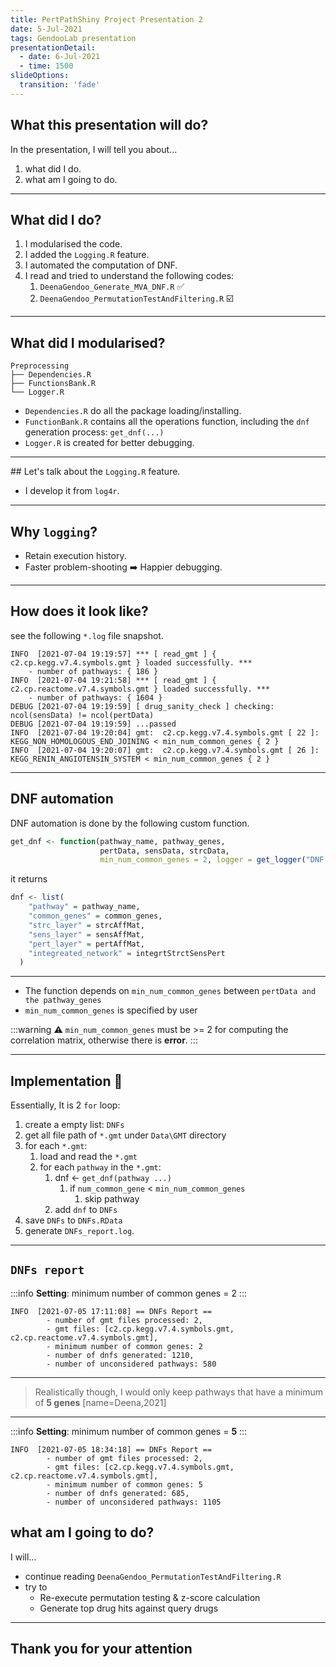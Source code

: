 ```yaml
---
title: PertPathShiny Project Presentation 2
date: 5-Jul-2021
tags: GendooLab presentation
presentationDetail:
  - date: 6-Jul-2021
  - time: 1500
slideOptions:
  transition: 'fade'
---
```


<style>
.reveal {
  font-size: 24px;
}
</style>

## What this presentation will do?

In the presentation, I will tell you about...

1. what did I do.
2. what am I going to do.

---

## What did I do?

1. I modularised the code.
2. I added the `Logging.R` feature.
3. I automated the computation of DNF.
4. I read and tried to understand the following codes:
   1. `DeenaGendoo_Generate_MVA_DNF.R` :white_check_mark:
   2. `DeenaGendoo_PermutationTestAndFiltering.R` :ballot_box_with_check: 

---

## What did I modularised?

```
Preprocessing
├── Dependencies.R
├── FunctionsBank.R
└── Logger.R
```

- `Dependencies.R` do all the package loading/installing.
- `FunctionBank.R` contains all the operations function, including the `dnf` generation process: `get_dnf(...)`
- `Logger.R` is created for better debugging.


----

## Let's talk about the `Logging.R` feature.

- I develop it from `log4r`.

----

## Why `logging`?

- Retain execution history.
- Faster problem-shooting :arrow_right: Happier debugging.

----

## How does it look like?

see the following `*.log` file snapshot.

```log
INFO  [2021-07-04 19:19:57] *** [ read_gmt ] { c2.cp.kegg.v7.4.symbols.gmt } loaded successfully. ***
 	- number of pathways: { 186 }
INFO  [2021-07-04 19:21:58] *** [ read_gmt ] { c2.cp.reactome.v7.4.symbols.gmt } loaded successfully. ***
 	- number of pathways: { 1604 }
DEBUG [2021-07-04 19:19:59] [ drug_sanity_check ] checking:  ncol(sensData) != ncol(pertData)
DEBUG [2021-07-04 19:19:59] ...passed
INFO  [2021-07-04 19:20:04] gmt:  c2.cp.kegg.v7.4.symbols.gmt [ 22 ]: 
KEGG_NON_HOMOLOGOUS_END_JOINING < min_num_common_genes { 2 }
INFO  [2021-07-04 19:20:07] gmt:  c2.cp.kegg.v7.4.symbols.gmt [ 26 ]: KEGG_RENIN_ANGIOTENSIN_SYSTEM < min_num_common_genes { 2 }
```

---

## DNF automation

DNF automation is done by the following custom function.

```r
get_dnf <- function(pathway_name, pathway_genes,
                    pertData, sensData, strcData,
                    min_num_common_genes = 2, logger = get_logger("DNF.log", log_lv = "DEBUG"))
```

it returns 

```r
dnf <- list(
    "pathway" = pathway_name,
    "common_genes" = common_genes,
    "strc_layer" = strcAffMat,
    "sens_layer" = sensAffMat,
    "pert_layer" = pertAffMat,
    "integreated_network" = integrtStrctSensPert
  )
```

----

- The function depends on `min_num_common_genes` between `pertData and the pathway_genes`
- `min_num_common_genes` is specified by user

:::warning
:warning: `min_num_common_genes` must be >= 2 for computing the correlation matrix, otherwise there is **error**.
:::

----

## Implementation :pushpin:

Essentially, It is 2 `for` loop:

1. create a empty list: `DNFs`
2. get all file path of `*.gmt` under `Data\GMT` directory
3. for each `*.gmt`:
   1. load and read the `*.gmt` 
   2. for each `pathway` in the `*.gmt`:
      1. dnf <- `get_dnf(pathway ...)`
         1. if `num_common_gene` < `min_num_common_genes`
            1. skip pathway
      2. add `dnf` to `DNFs`
4. save `DNFs` to `DNFs.RData`
5. generate `DNFs_report.log`.

---

## `DNFs report`

:::info
**Setting**: minimum number of common genes = 2
:::

```log
INFO  [2021-07-05 17:11:08] == DNFs Report ==
        - number of gmt files processed: 2,
        - gmt files: [c2.cp.kegg.v7.4.symbols.gmt, c2.cp.reactome.v7.4.symbols.gmt],
        - minimum number of common genes: 2
        - number of dnfs generated: 1210,
        - number of unconsidered pathways: 580
```

----

> Realistically though, I would only keep pathways that have a minimum of **5 genes** [name=Deena,2021]

----
:::info
**Setting**: minimum number of common genes = **5**
:::

```log
INFO  [2021-07-05 18:34:18] == DNFs Report ==
        - number of gmt files processed: 2,
        - gmt files: [c2.cp.kegg.v7.4.symbols.gmt, c2.cp.reactome.v7.4.symbols.gmt],
        - minimum number of common genes: 5
        - number of dnfs generated: 685,
        - number of unconsidered pathways: 1105
```

## what am I going to do?

I will...

- continue reading `DeenaGendoo_PermutationTestAndFiltering.R`
- try to 
  - Re-execute permutation testing & z-score calculation
  - Generate top drug hits against query drugs
---

## Thank you for your attention